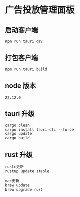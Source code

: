 # 广告投放管理面板

## 启动客户端

    npm run tauri dev  

## 打包客户端

    npm run tauri build

## node 版本

    22.12.0

## tauri 升级

    cargo clean
    cargo install tauri-cli --force
    cargo update
    cargo build


## rust 升级

    rustc更新
    rustup update stable

    mac更新
    brew update
    brew upgrade rust
    